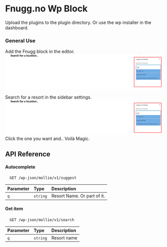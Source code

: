 # Fnugg.no Wp Block

Upload the plugins to the plugin directory. Or use the wp installer in the dashboard.

### General Use

Add the Fnugg block in the editor.
![App Screenshot](./assets/readme/Screenshot_2.png)

Search for a resort in the sidebar settings.
![App Screenshot](./assets/readme/Screenshot_2.png)
Click the one you want and.. Voilà Magic.

## API Reference

#### Autocomplete

```http
  GET /wp-json/mollie/v1/suggest
```

| Parameter | Type     | Description                 |
| :-------- | :------- | :-------------------------- |
| `q`       | `string` | Resort Name. Or part of it. |

#### Get item

```http
  GET /wp-json/mollie/v1/search
```

| Parameter | Type     | Description |
| :-------- | :------- | :---------- |
| `q`       | `string` | Resort name |
